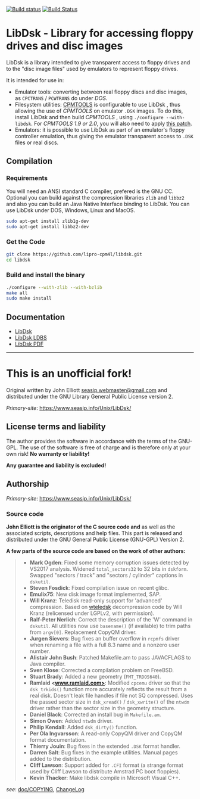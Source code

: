 [![Build status](https://ci.appveyor.com/api/projects/status/3t956eiqehhbakkd/branch/cpm4l/libdsk-1.5.9?svg=true)](https://ci.appveyor.com/project/rexut/libdsk/branch/cpm4l/libdsk-1.5.9)
[![Build Status](https://travis-ci.org/lipro-cpm4l/libdsk.svg?branch=cpm4l%2Flibdsk-1.5.9)](https://travis-ci.org/lipro-cpm4l/libdsk)

LibDsk - Library for accessing floppy drives and disc images
============================================================

LibDsk is a library intended to give transparent access to floppy drives
and to the "disc image files" used by emulators to represent floppy drives.

It is intended for use in:

- Emulator tools: converting between real floppy discs and disc images,
  as `CPCTRANS` / `PCWTRANS` do under *DOS*.
- Filesystem utilities: [CPMTOOLS](http://www.moria.de/~michael/cpmtools/)
  is configurable to use LibDsk , thus allowing the use of *CPMTOOLS* on
  emulator `.DSK` images. To do this, install LibDsk and then build
  *CPMTOOLS* , using `./configure --with-libdsk`. For *CPMTOOLS 1.9 or 2.0*,
  you will also need to apply
  [this patch](http://www.seasip.info/Unix/LibDsk/cpmtools.patch).
- Emulators: it is possible to use LibDsk as part of an emulator's
  floppy controller emulation, thus giving the emulator transparent
  access to `.DSK` files or real discs.

## Compilation

### Requirements

You will need an ANSI standard C compiler, prefered is the GNU CC.  Optional
you can build against the compression libraries `zlib` and `libbz2` and also
you can build an Java Native Interface binding to LibDsk.  You can use LibDsk
under DOS, Windows, Linux and MacOS.

```bash
sudo apt-get install zlib1g-dev
sudo apt-get install libbz2-dev
```

### Get the Code

```bash
git clone https://github.com/lipro-cpm4l/libdsk.git
cd libdsk
```

### Build and install the binary

```bash
./configure --with-zlib --with-bzlib
make all
sudo make install
```

## Documentation

- [LibDsk](https://www.seasip.info/Unix/LibDsk/)
- [LibDsk LDBS](https://www.seasip.info/Unix/LibDsk/ldbs.html)
- [LibDsk PDF](https://raw.githubusercontent.com/lipro-cpm4l/libdsk/upstream/doc/libdsk.pdf)

---

This is an unofficial fork!
===========================

Original written by John Elliott <seasip.webmaster@gmail.com> and distributed
under the GNU Library General Public License version 2.

*Primary-site*: https://www.seasip.info/Unix/LibDsk/

## License terms and liability

The author provides the software in accordance with the terms of
the GNU-GPL. The use of the software is free of charge and is
therefore only at your own risk! **No warranty or liability!**

**Any guarantee and liability is excluded!**

## Authorship

*Primary-site*: https://www.seasip.info/Unix/LibDsk/

### Source code

**John Elliott is the originator of the C source code and**
as well as the associated scripts, descriptions and help files.
This part is released and distributed under the GNU General
Public License (GNU-GPL) Version 2.

**A few parts of the source code are based on the work of other
authors:**

> - **Mark Ogden**:
>   Fixed some memory corruption issues detected by VS2017 analysis.
>   Widened `total_sectors32` to 32 bits in `dskform`.  Swapped
>   "sectors / track" and "sectors / cylinder" captions in `dskutil`.
> - **Steven Fosdick**:
>   Fixed compilation issue on recent glibc.
> - **Emulix75**:
>   New disk image format implemented, SAP.
> - **Will Kranz**:
>   Teledisk read-only support for 'advanced' compression.  Based on
>   [wteledsk](https://web.archive.org/web/20130116072335/http://www.fpns.net/willy/wteledsk.htm)
>   decompression code by Will Kranz (relicensed under LGPLv2, with
>   permission).
> - **Ralf-Peter Nerlich**:
>   Correct the description of the 'W' command in `dskutil`.
>   All utilities now use `basename()` (if available) to trim paths
>   from `argv[0]`.  Replacement CopyQM driver.
> - **Jurgen Sievers**:
>   Bug fixes an buffer overflow in `rcpmfs` driver when renaming
>   a file with a full 8.3 name and a nonzero user number.
> - **Alistair John Bush**:
>   Patched Makefile.am to pass JAVACFLAGS to Java compiler.
> - **Sven Klose**:
>   Corrected a compilation problem on FreeBSD.
> - **Stuart Brady**:
>   Added a new geometry (`FMT_TRDOS640`).
> - **Ramlaid <www.ramlaid.com>**:
>   Modified `cpcemu` driver so that the `dsk_trkids()` function more
>   accurately reflects the result from a real disk.  Doesn't leak file
>   handles if file not SQ compressed.  Uses the passed sector size in
>   `dsk_xread()` / `dsk_xwrite()` of the `ntwdm` driver rather than the
>   sector size in the geometry structure.
> - **Daniel Black**:
>   Corrected an install bug in `Makefile.am`.
> - **Simon Owen**:
>   Added `ntwdm` driver.
> - **Philip Kendall**:
>   Added `dsk_dirty()` function.
> - **Per Ola Ingvarsson**:
>   A read-only CopyQM driver and CopyQM format documentation.
> - **Thierry Jouin**:
>   Bug fixes in the extended `.DSK` format handler.
> - **Darren Salt**:
>   Bug fixes in the example utilities.
>   Manual pages added to the distribution.
> - **Cliff Lawson**:
>   Support added for `.CFI` format (a strange format used by Cliff
>   Lawson to distribute Amstrad PC boot floppies).
> - **Kevin Thacker**:
>   Make libdsk compile in Microsoft Visual C++.

*see*:
[doc/COPYING](https://raw.githubusercontent.com/lipro-cpm4l/libdsk/upstream/doc/COPYING),
[ChangeLog](https://raw.githubusercontent.com/lipro-cpm4l/libdsk/upstream/ChangeLog)
